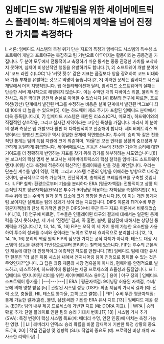 # 임베디드 SW 개발팀을 위한 세이버메트릭스 플레이북: 하드웨어의 제약을 넘어 진정한 가치를 측정하다

I. 서론: 임베디드 시스템의 측정 위기
단순 지표의 폭정과 임베디드 시스템의 특수성
소프트웨어 개발과 프로야구는 복잡하고 팀 기반으로 이루어지는 활동이라는 공통점을 가집니다. 두 분야 모두에서 전통적이고 측정하기 쉬운 통계는 종종 진정한 가치를 포착하지 못하며, 심지어 비생산적인 행동을 유발하기도 합니다.[1, 2]
소프트웨어 개발 분야에서 '코드 라인 수(LOC)'나 '커밋 횟수' 같은 지표는 품질보다 양을 장려하여 코드 비대화와 기술 부채를 유발하는 것으로 악명이 높습니다.[2, 3] 이러한 문제는 임베디드 시스템 개발에서 더욱 치명적입니다. 웹 애플리케이션과 달리, 임베디드 소프트웨어의 실패는 단순한 서버 재시작으로 해결되지 않습니다. 이는 수백만 개의 디바이스 리콜, 물리적 안전사고, 혹은 막대한 금전적 손실로 이어질 수 있습니다.[4] IBM의 연구에 따르면, 프로덕션(양산) 단계에서 발견된 버그를 수정하는 비용은 설계 단계에서 발견된 버그보다 최대 100배 더 높을 수 있으며[5], 이는 하드웨어 제조 주기가 포함된 임베디드 분야에서 더욱 증폭됩니다.[6, 7]
임베디드 시스템은 제한된 리소스(CPU, 메모리), 하드웨어와의 직접적인 상호작용, 그리고 실시간 제약이라는 고유한 특성을 가집니다. 따라서 이 분야의 성과 측정은 웹 개발보다 훨씬 더 다차원적이고 신중해야 합니다.
세이버메트릭스 혁명이라는 평행선
프로야구 역시 동일한 문제에 직면했습니다. 투수의 '승리'와 같은 전통적인 통계는 팀의 득점 지원에 크게 의존하며, '타율'은 모든 안타를 상황의 중요성과 무관하게 동일하게 취급합니다. 세이버메트릭스 운동은 선수의 진정한 기술과 승리에 대한 기여도를 더 정확하게 반영하는 지표를 찾기 위해 경기를 해부하려는 시도였습니다.[8]
본 보고서의 핵심 명제
본 보고서는 세이버메트릭스의 핵심 철학을 임베디드 소프트웨어 엔지니어링 성과 측정에 적용하여 혁신적인 플레이북을 만들 것을 제안합니다. 우리는 단순한 계수를 넘어 역량, 맥락, 그리고 시스템 수준의 영향을 이해하는 방향으로 나아갈 것이며, 궁극적으로 예측 가능하고, 진단적이며, 총체적인 프레임워크를 구축할 것입니다.
II. FIP 철학: 환경으로부터 기술을 분리하다
ERA (평균자책점): 전통적이고 상황 의존적인 지표
평균자책점(ERA)은 투수가 9이닝당 허용하는 자책점을 측정하지만[7, 5], 투수 뒤에 있는 수비의 질과 운의 요소에 크게 영향을 받습니다.[5, 9] 이는 개인 통계처럼 보이지만 실제로는 팀의 성과가 섞여 있는 지표입니다.
DIPS 이론과 FIP(수비 무관 평균자책점)의 탄생
획기적인 발전은 DIPS(수비 무관 투구 지표) 이론에서 비롯되었습니다.[10, 11] 연구에 따르면, 투수들은 인플레이된 타구의 결과에 대해서는 일관된 통제력을 갖지 못하지만, 세 가지 '진정한' 결과, 즉 홈런, 볼넷, 탈삼진에 대해서는 상당한 통제력을 가집니다.[12, 13, 14, 15, 16] FIP는 오직 이 세 가지 통제 가능한 요소만을 사용하여 투수의 성과를 수비와 운이라는 '노이즈'로부터 효과적으로 분리합니다.[12, 13, 14, 15, 16]
분리의 핵심 원칙
FIP의 심오한 가치는 공식 자체가 아니라, 테스트 대상 시스템의 성능을 환경의 가변성으로부터 분리하는 철학에 있습니다. FIP는 투수의 근본적인 재능에 대한 더 안정적이고 예측적인 척도를 만듭니다.[15] 임베디드 팀에 대한 유사한 질문은 "더 넓은 제품 시스템 내에서 엔지니어링 팀이 진정으로 통제할 수 있는 것은 무엇인가?"입니다. 그 답은 최종 제품의 시장 점유율이 아니라, 펌웨어를 안정적으로 빌드하고, 테스트하며, 하드웨어에 통합하는 제공 프로세스의 효율성과 품질입니다.
표 1: 임베디드 엔지니어링 리더를 위한 세이버메트릭스 용어집
| 용어 | 야구 정의 | 임베디드 소프트웨어 등가물 |
|---|---|---|
| ERA | 평균자책점: 9이닝당 허용된 자책점, 수비/운에 의해 영향 받음.[5] | 관찰된 시스템 성능 (OSP): 최종 제품의 가시적 결과 (예: 전력 소모, 충돌률, HIL 테스트 통과율, 고객 보고 결함). |
| FIP | 수비 무관 평균자책점: 통제 가능한 결과(홈런, 볼넷, 삼진)에만 기반한 ERA 유사 지표.[13] | 임베디드 제공 성능 (EDP): 팀의 내부 제공 프로세스에 기반한 지표 (예: DORA 지표). |
| WPA | 승리 확률 추가: 단일 플레이로 인한 팀의 승리 기대치 변화.[17, 18] | 시스템 가치 추가 (SVA): 특정 변경이 핵심 시스템 목표(예: 배터리 수명, 안전 인증)에 미치는 측정 가능한 영향. |
| LI | 레버리지 인덱스: 승리 확률을 바꿀 잠재력에 기반한 특정 상황의 중요도.[19, 20] | 작업 긴급성 및 영향력 (SLI): 작업의 중요도 (예: 프로덕션 비상 패치 vs. 사소한 리팩토링). |